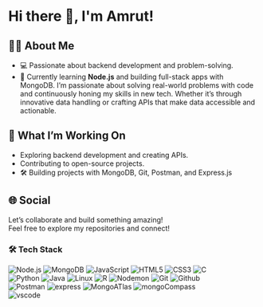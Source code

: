   # Hi there 👋, I'm Amrut!  

## 👨‍💻 About Me  
- 💻 Passionate about backend development and problem-solving.  
- 🌱 Currently learning **Node.js** and building full-stack apps with MongoDB. I’m passionate about solving real-world problems with code and continuously honing my skills in new tech. Whether it’s through innovative data handling or crafting APIs that make data accessible and actionable.

## 🚀 What I’m Working On  
- Exploring backend development and creating APIs.  
- Contributing to open-source projects.
- 🛠️ Building projects with MongoDB, Git, Postman, and Express.js

## 🌐 Social
Let’s collaborate and build something amazing!  
Feel free to explore my repositories and connect!
### 🛠️ Tech Stack  

<p align="left">  
  <img src="https://img.shields.io/badge/Node.js-339933?style=for-the-badge&logo=nodedotjs&logoColor=white" alt="Node.js" />  
  <img src="https://img.shields.io/badge/MongoDB-47A248?style=for-the-badge&logo=mongodb&logoColor=white" alt="MongoDB" />  
  <img src="https://img.shields.io/badge/JavaScript-F7DF1E?style=for-the-badge&logo=javascript&logoColor=black" alt="JavaScript" />  
  <img src="https://img.shields.io/badge/HTML5-E34F26?style=for-the-badge&logo=html5&logoColor=white" alt="HTML5" />  
  <img src="https://img.shields.io/badge/CSS3-1572B6?style=for-the-badge&logo=css3&logoColor=white" alt="CSS3" />  
  <img src="https://img.shields.io/badge/C-00599C?style=for-the-badge&logo=c&logoColor=white" alt="C"/>
  <br>
  <img src="https://img.shields.io/badge/Python-3776AB?style=for-the-badge&logo=python&logoColor=white" alt="Python"/>
  <img src="https://img.shields.io/badge/Java-007396?style=for-the-badge&logo=java&logoColor=white" alt="Java"/>
   <img src="https://img.shields.io/badge/Linux-FCC624?style=for-the-badge&logo=linux&logoColor=black" alt="Linux"/>
  <img src="https://img.shields.io/badge/R-276DC3?style=for-the-badge&logo=r&logoColor=white" alt="R"/>
  <img src="https://img.shields.io/badge/Nodemon-76D04B?style=for-the-badge&logo=nodemon&logoColor=white" alt="Nodemon"/>
    <img src="https://img.shields.io/badge/Git-F05032?style=for-the-badge&logo=git&logoColor=white" alt="Git"/>
    <img src="https://img.shields.io/badge/GitHub-181717?style=for-the-badge&logo=github&logoColor=white" alt="Github"/>
  <br>
  <img src="https://img.shields.io/badge/Postman-FF6C37?style=for-the-badge&logo=postman&logoColor=white" alt="Postman"/>
  <img src="https://img.shields.io/badge/Express.js-000000?style=for-the-badge&logo=express&logoColor=white" alt="express"/>
  <img src="https://img.shields.io/badge/MongoDB%20Atlas-47A248?style=for-the-badge&logo=mongodb&logoColor=white" alt="MongoATlas"/>
  <img src="https://img.shields.io/badge/MongoDB%20Compass-47A248?style=for-the-badge&logo=mongodb&logoColor=white" alt="mongoCompass"/>
  <br>
  <img src="https://img.shields.io/badge/VSCode-0078D4?style=for-the-badge&logo=visualstudiocode&logoColor=white" alt="vscode"/>
</p>

